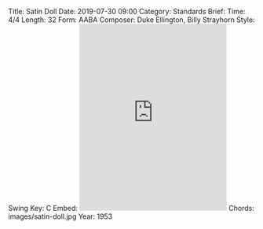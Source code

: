 Title: Satin Doll
Date: 2019-07-30 09:00
Category: Standards
Brief:
Time: 4/4
Length: 32
Form: AABA
Composer: Duke Ellington, Billy Strayhorn
Style: Swing
Key: C
Embed: <iframe src="https://open.spotify.com/embed/user/thatdavidmiller/playlist/5LYHjaUpRuHIJPkNuN4L0P" width="300" height="380" frameborder="0" allowtransparency="true" allow="encrypted-media"></iframe>
Chords: images/satin-doll.jpg
Year: 1953
